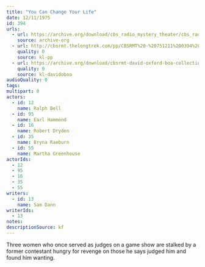 ```yaml
---
title: "You Can Change Your Life"
date: 12/11/1975
id: 394
urls: 
  - url: https://archive.org/download/cbs_radio_mystery_theater/cbs_radio_mystery_theater-0351-0400.zip/cbs_radio_mystery_theater-0351-0400%2Fcbsrmt_0394_you_can_change_your_life.mp3
    source: archive-org
  - url: http://cbsrmt.thelongtrek.com/pp/CBSRMT%20-%20751211%200394%20You%20Can%20Change%20Your%20Life_pp.mp3
    quality: 0
    source: kl-pp
  - url: https://archive.org/download/cbsrmt-david-oxford-boa-collection/CBSRMT-751211-0394-repeated-760519-You-Can-Change-Your-Life-(128-44)_KIXI-{BoA}.mp3
    quality: 0
    source: kl-davidoboa
audioQuality: 0
tags: 
multipart: 0
actors:  
  - id: 12
    name: Ralph Bell  
  - id: 95
    name: Earl Hammond  
  - id: 16
    name: Robert Dryden  
  - id: 35
    name: Bryna Raeburn  
  - id: 55
    name: Martha Greenhouse
actorIds:  
  - 12  
  - 95  
  - 16  
  - 35  
  - 55
writers:  
  - id: 13
    name: Sam Dann
writerIds:  
  - 13
notes: 
descriptionSource: kf
---
```

Three women who once served as judges on a game show are stalked by a former contestant hungry for revenge on those he says judged him and found him wanting.